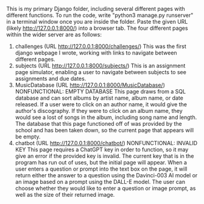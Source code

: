 This is my primary Django folder, including several different pages with different functions.
To run the code, write "python3 manage.py runserver" in a terminal window once you are inside the folder.
Paste the given URL (likely http://127.0.0.1:8000/) into a browser tab.
The four different pages within the wider server are as follows:
1. challenges (URL http://127.0.0.1:8000/challenges/)
This was the first django webpage I wrote, working with links to navigate between different pages.
2. subjects (URL http://127.0.0.1:8000/subjects/)
This is an assignment page simulator, enabling a user to navigate between subjects to see assignments and due dates.
3. MusicDatabase (URL http://127.0.0.1:8000/MusicDatabase/) NONFUNCTIONAL: EMPTY DATABASE
This page draws from a SQL database and can sort albums by artist name, album name, or date released. If a user were to click on an author
name, it would give the author's discography. If they were to click on an album name, they would see a lost of songs in the album, including
song name and length. The database that this page functioned off of was provided by the school and has been taken down, so the current
page that appears will be empty.
4. chatbot (URL http://127.0.0.1:8000/chatbot/) NONFUNCTIONAL: INVALID KEY
This page requires a ChatGPT key in order to function, so it may give an error if the provided key is invalid. The current key that is in
the program has run out of uses, but the initial page will appear. When a user enters a question or prompt into the text box on the page,
it will return either the answer to a question using the Davinci-003 AI model or an image based on a prompt using the DALL-E model. The 
user can choose whether they would like to enter a question or image prompt, as well as the size of their returned image.

